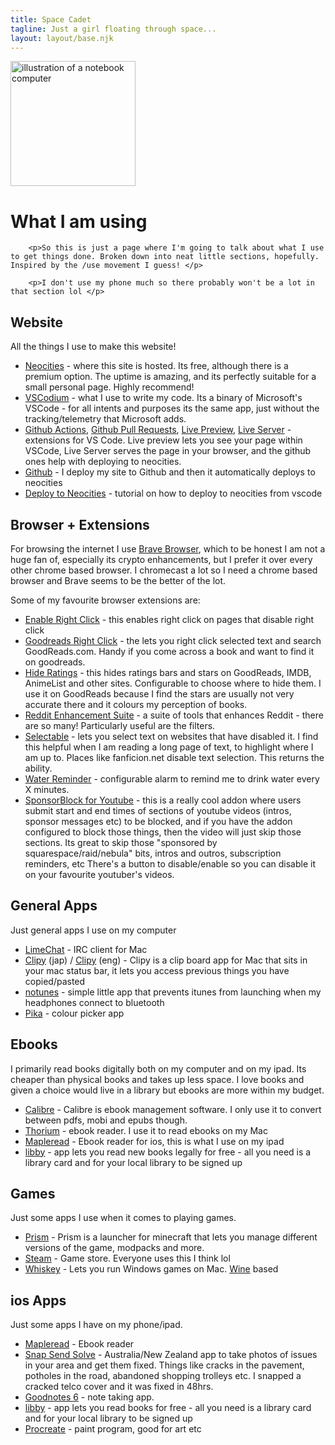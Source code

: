 ```yaml
---
title: Space Cadet
tagline: Just a girl floating through space...
layout: layout/base.njk
---
```



<div id="links">
  <div class="floatleft"><img src="images/siteimgs/internet.png" width="200px" alt="illustration of a notebook computer"></div>
  <!-- Intro -->

  <h1>What I am using</h1>

        <p>So this is just a page where I'm going to talk about what I use to get things done. Broken down into neat little sections, hopefully. Inspired by the /use movement I guess! </p>

        <p>I don't use my phone much so there probably won't be a lot in that section lol </p>

<div style="clear: both;"></div>

<!-- Website Stuff -->

<h2>Website</h2>
<p>All the things I use to make this website!</p>
</div>
<div class="usebox">
        <ul>
          <li><a href="http://www.neocities.com">Neocities</a> - where this site is hosted. Its free, although there is a premium option. The uptime is amazing, and its perfectly suitable for a small personal page. Highly recommend!</li>
          <li><a href="https://vscodium.com/">VSCodium</a> - what I use to write my code. Its a binary of Microsoft's VSCode - for all intents and purposes its the same app, just without the tracking/telemetry that Microsoft adds. </li>
          <li><a href="https://marketplace.visualstudio.com/items?itemName=GitHub.vscode-github-actions">Github Actions</a>, <a href="https://marketplace.visualstudio.com/items?itemName=GitHub.vscode-pull-request-github">Github Pull Requests</a>, <a href="https://marketplace.visualstudio.com/items?itemName=ms-vscode.live-server">Live Preview</a>, <a href="https://marketplace.visualstudio.com/items?itemName=ritwickdey.LiveServer">Live Server</a> - extensions for VS Code. Live preview lets you see your page within VSCode, Live Server serves the page in your browser, and the github ones help with deploying to neocities.</li>
          <li><a href="https://github.com">Github</a> - I deploy my site to Github and then it automatically deploys to neocities</li>
          <li><a href="https://petrapixel.neocities.org/blog/neocities-automatic-deployment">Deploy to Neocities</a> - tutorial on how to deploy to neocities from vscode</li>
        </ul>
</div>

<!-- Browser Extensions -->

<h2>Browser + Extensions</h2>
  <p>For browsing the internet I use <a href="https://brave.com/">Brave Browser</a>, which to be honest I am not a huge fan of, especially its crypto enhancements, but I prefer it over every other chrome based browser. I chromecast a lot so I need a chrome based browser and Brave seems to be the better of the lot.</p>

   <p>Some of my favourite browser extensions are:</p>
    <div class="usebox">
        <ul>
            <li><a href="https://chromewebstore.google.com/detail/enable-right-click/hhojmcideegachlhfgfdhailpfhgknjm">Enable Right Click</a> - this enables right click on pages that disable right click</li>
            <li><a href="https://chromewebstore.google.com/detail/goodreads-right-click/fbicpmopjallgdpklipffmihodimmcbe">Goodreads Right Click</a> - the lets you right click selected text and search GoodReads.com. Handy if you come across a book and want to find it on goodreads. </li>
            <li><a href="https://chromewebstore.google.com/detail/hide-ratings-imdbgoodread/cnjhjnjbpedipoamajojlbfakbadgiam">Hide Ratings</a> - this hides ratings bars and stars on GoodReads, IMDB, AnimeList and other sites. Configurable to choose where to hide them. I use it on GoodReads because I find the stars are usually not very accurate there and it colours my perception of books.</li>
            <li><a href="https://chromewebstore.google.com/detail/reddit-enhancement-suite/kbmfpngjjgdllneeigpgjifpgocmfgmb">Reddit Enhancement Suite</a> - a suite of tools that enhances Reddit - there are so many! Particularly useful are the filters.</li>
            <li><a href="https://chromewebstore.google.com/detail/selectable-for-fanfiction/jcidlhgdoojamkbpmhbpgldmajnobefd">Selectable</a> - lets you select text on websites that have disabled it. I find this helpful when I am reading a long page of text, to highlight where I am up to. Places like fanficion.net disable text selection. This returns the ability.</li>
            <li><a href="https://chromewebstore.google.com/detail/water-reminder/kbcogmlnjaoecibenadekhkeelgdpmnb">Water Reminder</a> - configurable alarm to remind me to drink water every X minutes.</li>
            <li><a href="https://chromewebstore.google.com/detail/sponsorblock-for-youtube/mnjggcdmjocbbbhaepdhchncahnbgone">SponsorBlock for Youtube</a> - this is a really cool addon where users submit start and end times of sections of youtube videos (intros, sponsor messages etc) to be blocked, and if you have the addon configured to block those things, then the video will just skip those sections. Its great to skip those "sponsored by squarespace/raid/nebula" bits, intros and outros, subscription reminders, etc There's a button to disable/enable so you can disable it on your favourite youtuber's videos.</li>
        </ul>
    </div>



<!-- General Apps -->

<h2>General Apps</h2>
<p>Just general apps I use on my computer</p>

<div class="usebox">
<ul>
<li><a href="http://limechat.net/mac/">LimeChat</a> - IRC client for Mac</li>
<li><a href="https://clipy-app.com/">Clipy</a> (jap) / <a href="https://github.com/Clipy/Clipy">Clipy</a> (eng) - Clipy is a clip board app for Mac that sits in your mac status bar, it lets you access previous things you have copied/pasted</li>
<li><a href="https://github.com/tombonez/noTunes">notunes</a> - simple little app that prevents itunes from launching when my headphones connect to bluetooth</li>
<li><a href="https://superhighfives.com/pika">Pika</a> - colour picker app</li>
</ul>
</div>

<!-- Ebooks -->

<h2>Ebooks</h2>
<p>I primarily read books digitally both on my computer and on my ipad. Its cheaper than physical books and takes up less space. I love books and given a choice would live in a library but ebooks are more within my budget.</p>

<div class="usebox">
<ul>
  <li><a href="https://calibre-ebook.com/">Calibre</a> - Calibre is ebook management software. I only use it to convert between pdfs, mobi and epubs though. </li>
<li><a href="https://thorium.edrlab.org/">Thorium</a> - ebook reader. I use it to read ebooks on my Mac</li>
<li><a href="https://www.maplepop.com/web/mr/index.php">Mapleread</a> - Ebook reader for ios, this is what I use on my ipad</li>
<li><a href="https://libbyapp.com">libby</a> - app lets you read new books legally for free - all you need is a library card and for your local library to be signed up</li>

</ul>
</div>

<!-- Games -->

<h2>Games</h2>
<p>Just some apps I use when it comes to playing games. </p>

<div class="usebox">

<ul>
<li><a href="https://prismlauncher.org/">Prism</a> - Prism is a launcher for minecraft that lets you manage different versions of the game, modpacks and more.</li>
<li><a href="https://store.steampowered.com/">Steam</a> - Game store. Everyone uses this I think lol</li>
<li><a href="https://getwhisky.app/">Whiskey</a> - Lets you run Windows games on Mac. <a href="https://www.winehq.org/">Wine</a> based</li>
</ul>
</div>

<h2>ios Apps</h2>
<p>Just some apps I have on my phone/ipad.</p>

<div class="usebox">
<ul>
  <li><a href="https://www.maplepop.com/web/mr/index.php">Mapleread</a> - Ebook reader</li>
  <li><a href="https://www.snapsendsolve.com">Snap Send Solve</a> - Australia/New Zealand app to take photos of issues in your area and get them fixed. Things like cracks in the pavement, potholes in the road, abandoned shopping trolleys etc. I snapped a cracked telco cover and it was fixed in 48hrs.</li>
  <li><a href="https://www.goodnotes.com">Goodnotes 6</a> - note taking app.</li>
  <li><a href="https://libbyapp.com">libby</a> - app lets you read books for free - all you need is a library card and for your local library to be signed up</li>
  <li><a href="https://procreate.com">Procreate</a> - paint program, good for art etc</li>
  </ul>
</div>

